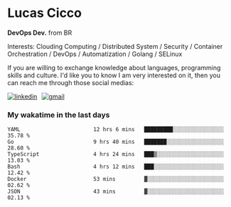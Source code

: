 # Lucas Cicco

**DevOps Dev.** from BR

Interests: Clouding Computing / Distributed System / Security / Container Orchestration / DevOps / Automatization / Golang / SELinux

If you are willing to exchange knowledge about languages, programming skills and culture. I'd like you to know I am very interested on it, then you can reach me through those social medias:

<div style="display: flex; align-items: center; gap: 10px;">
  <a href="https://www.linkedin.com/in/lucas-vitor-de-cicco" target="_blank">
    <img
      src="https://img.shields.io/badge/-LinkedIn-%230077B5?style=for-the-badge&logo=linkedin&logoColor=white"
      alt="linkedin"
      target="_blank" 
    />
  </a>
  <a href="mailto:lucasvitorx1@gmail.com">
      <img
        src="https://img.shields.io/badge/-Gmail-%23333?style=for-the-badge&logo=gmail&logoColor=white"
        alt="gmail"
        target="_blank"
      />
  </a>
</div>

### My wakatime in the last days

<!--START_SECTION:waka-->

```text
YAML                       12 hrs 6 mins   █████████░░░░░░░░░░░░░░░░   35.78 %
Go                         9 hrs 40 mins   ███████░░░░░░░░░░░░░░░░░░   28.60 %
TypeScript                 4 hrs 24 mins   ███▒░░░░░░░░░░░░░░░░░░░░░   13.03 %
Bash                       4 hrs 12 mins   ███░░░░░░░░░░░░░░░░░░░░░░   12.42 %
Docker                     53 mins         ▓░░░░░░░░░░░░░░░░░░░░░░░░   02.62 %
JSON                       43 mins         ▓░░░░░░░░░░░░░░░░░░░░░░░░   02.13 %
```

<!--END_SECTION:waka-->
